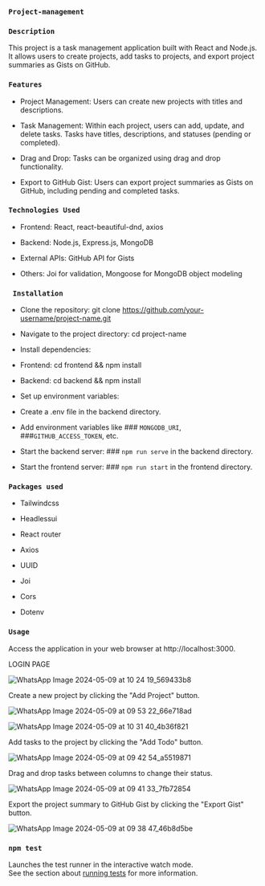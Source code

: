 ### `Project-management`

### `Description`
This project is a task management application built with React and Node.js. It allows users to create projects, add tasks to projects, and export project summaries as Gists on GitHub.

### `Features`
- Project Management: Users can create new projects with titles and descriptions.

- Task Management: Within each project, users can add, update, and delete tasks. Tasks have titles, descriptions, and statuses (pending or completed).

- Drag and Drop: Tasks can be organized using drag and drop functionality.

- Export to GitHub Gist: Users can export project summaries as Gists on GitHub, including pending and completed tasks.

### `Technologies Used`

- Frontend: React, react-beautiful-dnd, axios

- Backend: Node.js, Express.js, MongoDB

- External APIs: GitHub API for Gists

- Others: Joi for validation, Mongoose for MongoDB object modeling


### ` Installation`

- Clone the repository: git clone https://github.com/your-username/project-name.git

- Navigate to the project directory: cd project-name

- Install dependencies:

- Frontend: cd frontend && npm install

- Backend: cd backend && npm install

- Set up environment variables:

- Create a .env file in the backend directory.

- Add environment variables like ### `MONGODB_URI`, ###`GITHUB_ACCESS_TOKEN`, etc.

- Start the backend server: ### `npm run serve` in the backend directory.

- Start the frontend server: ### `npm run start` in the frontend directory.


###  `Packages used`
- Tailwindcss

- Headlessui

- React router

- Axios

- UUID

- Joi

- Cors

- Dotenv

### `Usage`
Access the application in your web browser at http://localhost:3000.

LOGIN PAGE

![WhatsApp Image 2024-05-09 at 10 24 19_569433b8](https://github.com/sona1237/project-management-task/assets/146066244/2579a436-bd09-4bf7-8129-a0a67a91d7af)

Create a new project by clicking the "Add Project" button.

![WhatsApp Image 2024-05-09 at 09 53 22_66e718ad](https://github.com/sona1237/project-management-task/assets/146066244/5d1d3d11-08a7-4342-a2a5-8bbbcb07e61f)


![WhatsApp Image 2024-05-09 at 10 31 40_4b36f821](https://github.com/sona1237/project-management-task/assets/146066244/50326010-73ac-428f-9db6-1c86dcaceed6)


Add tasks to the project by clicking the "Add Todo" button.

![WhatsApp Image 2024-05-09 at 09 42 54_a5519871](https://github.com/sona1237/project-management-task/assets/146066244/913beea9-aedf-4a8d-aa3e-8ba5ad34c8b6)

Drag and drop tasks between columns to change their status.

![WhatsApp Image 2024-05-09 at 09 41 33_7fb72854](https://github.com/sona1237/project-management-task/assets/146066244/1ae04153-a8a4-48b9-9cf3-ad91ea5ea04c)

Export the project summary to GitHub Gist by clicking the "Export Gist" button.


![WhatsApp Image 2024-05-09 at 09 38 47_46b8d5be](https://github.com/sona1237/project-management-task/assets/146066244/cb17bf7e-9354-450d-9827-5ebd021755ca)

### `npm test`

Launches the test runner in the interactive watch mode.\
See the section about [running tests](https://facebook.github.io/create-react-app/docs/running-tests) for more information.



